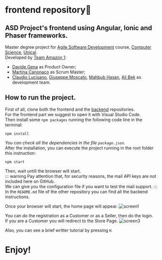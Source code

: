 # frontend repository🎨
## ASD Project's frontend using Angular, Ionic and Phaser frameworks.
Master degree project for [Agile Software Development](https://sites.google.com/unical.it/inf-agile-software-development) course, [Computer Science](https://informatica.unical.it/home-page), [Unical](https://www.unical.it/portale/).\
Developed by [Team Amazon 1](https://github.com/TeamAgileSoftwareDevelopmentUnical):
+ [Davide Gena](https://github.com/DavidG33k) as Product Owner;
+ [Martina Canonaco](https://github.com/MartinaCanonPh) as Scrum Master;
+ [Claudio Lucisano](https://github.com/Claudiocli), [Giuseppe Moscato](https://github.com/PeppeMoscato), [Mahbub Hasan](https://github.com/mahbub-hasan), [Ali Bek](https://github.com/BEK1) as development team.


## How to run the project.
First of all, clone both the frontend and the [backend](https://github.com/TeamAgileSoftwareDevelopmentUnical/backend) repositories.\
For the frontend part we suggest to open it with Visual Studio Code.\
Then install some `npm packages` running the following code line in the terminal:
```
npm install
```
_You can check all the dependencies in the file `package.json`._\
After the installation, you can execute the project running in the root folder this instruction:
```
npm start
```
Then, wait untill the browser will start.\
::: warning
Pay attention that, for security reasons, the mail API keys are not included here on GitHub.\
We can give you the configuration file if you want to test the mail support.
:::
In the `README.md` file of the other repository you can find all the backend instructions.

Once your browser will start, the home page will appear.
![screen1](https://user-images.githubusercontent.com/48436360/151399438-67bdba51-d662-4f18-82f6-dd41c1c04212.jpg)

You can do the registration as a Customer or as a Seller, then do the login.\
If you are a Customer you will redirect to the Store Page.
![screen3](https://user-images.githubusercontent.com/48436360/151402050-6fc992d8-bd3d-4d5e-a0ed-2d163575235f.jpg)

Also, you can see a brief writter tutorial by pressing `H`.

# Enjoy!
